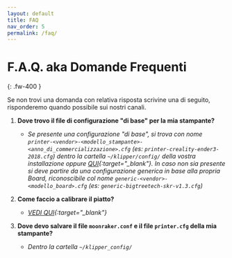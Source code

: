```yaml
---
layout: default
title: FAQ
nav_order: 5
permalink: /faq/
---
```


# F.A.Q. aka Domande Frequenti
{: .fw-400 }

Se non trovi una domanda con relativa risposta scrivine una di seguito, risponderemo quando possibile sui nostri canali.

1. **Dove trovo il file di configurazione "di base" per la mia stampante?**
   - *Se presente una configurazione "di base", si trova con nome `printer-<vendor>-<modello_stampante>-<anno_di_commercializzazione>.cfg` (es: `printer-creality-ender3-2018.cfg`) dentro la cartella `~/klipper/config/` della vostra installazione oppure [QUI](https://github.com/KevinOConnor/klipper/tree/master/config){:target="_blank"}. In caso non sia presente si deve partire da una configurazione generica in base alla propria Board, riconoscibile col nome `generic-<vendor>-<modello_board>.cfg` (es: `generic-bigtreetech-skr-v1.3.cfg`)*


1. **Come faccio a calibrare il piatto?**
   - *[VEDI QUI](https://klipper-italia.xyz/impostazioni/calibrazioni-klipper/){:target="_blank"}*


1. **Dove devo salvare il file `moonraker.conf` e il file `printer.cfg` della mia stampante?**
   - *Dentro la cartella `~/klipper_config/`*
